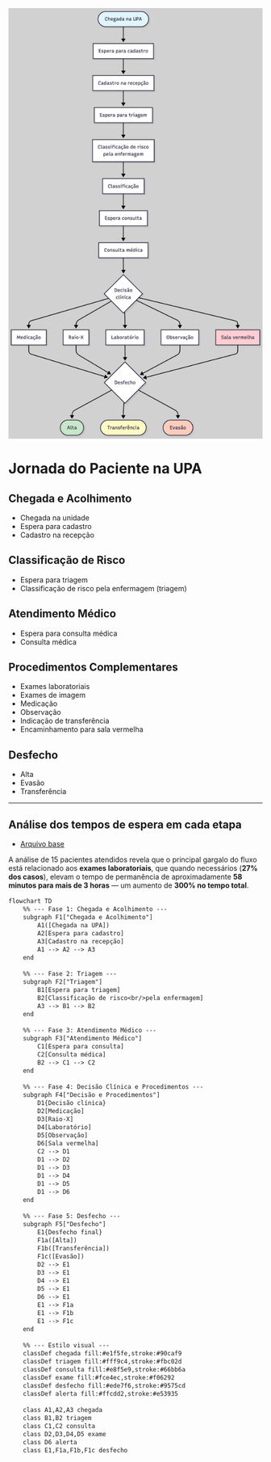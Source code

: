 ![Fluxo da jornada do paciente na UPA](fluxo_jornada_upa.png)
# Jornada do Paciente na UPA

## Chegada e Acolhimento
- Chegada na unidade
- Espera para cadastro
- Cadastro na recepção
## Classificação de Risco
- Espera para triagem
- Classificação de risco pela enfermagem (triagem)
## Atendimento Médico
- Espera para consulta médica
- Consulta médica
## Procedimentos Complementares
- Exames laboratoriais
- Exames de imagem
- Medicação
- Observação
- Indicação de transferência
- Encaminhamento para sala vermelha
## Desfecho
- Alta
- Evasão
- Transferência

---
## Análise dos tempos de espera em cada etapa
- [Arquivo base ](https://docs.google.com/spreadsheets/d/1ADjBKwcxvYHsuQTn9ePB81kiWBPV_5tQsQwW8uW1mUE/edit?usp=sharing)

A análise de 15 pacientes atendidos revela que o principal gargalo do fluxo está relacionado aos **exames laboratoriais**, que quando necessários (**27% dos casos**), elevam o tempo de permanência de aproximadamente **58 minutos para mais de 3 horas** — um aumento de **300% no tempo total**.

```mermaid
flowchart TD
    %% --- Fase 1: Chegada e Acolhimento ---
    subgraph F1["Chegada e Acolhimento"]
        A1([Chegada na UPA])
        A2[Espera para cadastro]
        A3[Cadastro na recepção]
        A1 --> A2 --> A3
    end

    %% --- Fase 2: Triagem ---
    subgraph F2["Triagem"]
        B1[Espera para triagem]
        B2[Classificação de risco<br/>pela enfermagem]
        A3 --> B1 --> B2
    end

    %% --- Fase 3: Atendimento Médico ---
    subgraph F3["Atendimento Médico"]
        C1[Espera para consulta]
        C2[Consulta médica]
        B2 --> C1 --> C2
    end

    %% --- Fase 4: Decisão Clínica e Procedimentos ---
    subgraph F4["Decisão e Procedimentos"]
        D1{Decisão clínica}
        D2[Medicação]
        D3[Raio-X]
        D4[Laboratório]
        D5[Observação]
        D6[Sala vermelha]
        C2 --> D1
        D1 --> D2
        D1 --> D3
        D1 --> D4
        D1 --> D5
        D1 --> D6
    end

    %% --- Fase 5: Desfecho ---
    subgraph F5["Desfecho"]
        E1{Desfecho final}
        F1a([Alta])
        F1b([Transferência])
        F1c([Evasão])
        D2 --> E1
        D3 --> E1
        D4 --> E1
        D5 --> E1
        D6 --> E1
        E1 --> F1a
        E1 --> F1b
        E1 --> F1c
    end

    %% --- Estilo visual ---
    classDef chegada fill:#e1f5fe,stroke:#90caf9
    classDef triagem fill:#fff9c4,stroke:#fbc02d
    classDef consulta fill:#e8f5e9,stroke:#66bb6a
    classDef exame fill:#fce4ec,stroke:#f06292
    classDef desfecho fill:#ede7f6,stroke:#9575cd
    classDef alerta fill:#ffcdd2,stroke:#e53935

    class A1,A2,A3 chegada
    class B1,B2 triagem
    class C1,C2 consulta
    class D2,D3,D4,D5 exame
    class D6 alerta
    class E1,F1a,F1b,F1c desfecho
```
